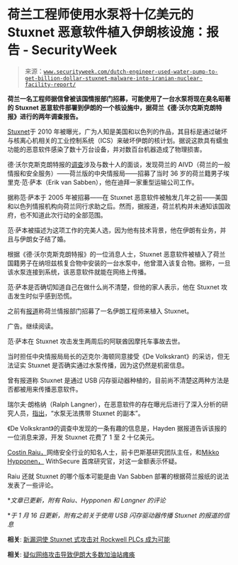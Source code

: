 <!--yml

category: 未分类

date: 2024-05-27 14:40:51

-->

# 荷兰工程师使用水泵将十亿美元的 Stuxnet 恶意软件植入伊朗核设施：报告 - SecurityWeek

> 来源：[`www.securityweek.com/dutch-engineer-used-water-pump-to-get-billion-dollar-stuxnet-malware-into-iranian-nuclear-facility-report/`](https://www.securityweek.com/dutch-engineer-used-water-pump-to-get-billion-dollar-stuxnet-malware-into-iranian-nuclear-facility-report/)

**荷兰一名工程师据信曾被该国情报部门招募，可能使用了一台水泵将现在臭名昭著的 Stuxnet 恶意软件部署到伊朗的一个核设施中，据荷兰《德·沃尔克斯克朗特报》进行的两年调查报告。**

[Stuxnet](https://www.securityweek.com/first-stuxnet-victims-unmasked-research/)于 2010 年被曝光，广为人知是美国和以色列的作品，其目标是通过破坏与核离心机相关的工业控制系统（ICS）来破坏伊朗的核计划。据说这款具有蠕虫功能的恶意软件感染了数十万台设备，并对数百台机器造成了物理损害。

德·沃尔克斯克朗特报的[调查](https://www.volkskrant.nl/kijkverder/v/2024/sabotage-in-iran-een-missie-in-duisternis~v989743/)涉及与数十人的面谈，发现荷兰的 AIVD（荷兰的一般情报和安全服务）——荷兰版的中央情报局——招募了当时 36 岁的荷兰籍男子埃里克·范·萨本（Erik van Sabben），他在迪拜一家重型运输公司工作。

据称范·萨本于 2005 年被招募——在 Stuxnet 恶意软件被触发几年之前——美国和以色列情报机构向荷兰同行求助之后。然而，据报道，荷兰机构并未通知该国政府，也不知道此次行动的全部范围。

范·萨本被描述为这项工作的完美人选，因为他有技术背景，他在伊朗有业务，并且与伊朗女子结了婚。

根据《德·沃尔克斯克朗特报》的一位消息人士，Stuxnet 恶意软件被植入了荷兰国籍男子在纳坦兹核复合物中安装的一台水泵中，他曾潜入该复合物。据称，一旦该水泵连接到系统，该恶意软件就能在网络上传播。

范·萨本是否确切知道自己在做什么尚不清楚，但他的家人表示，他在 Stuxnet 攻击发生时似乎感到恐慌。

之前有[报道](https://news.yahoo.com/revealed-how-a-secret-dutch-mole-aided-the-us-israeli-stuxnet-cyber-attack-on-iran-160026018.html)称荷兰情报部门招募了一名伊朗工程师来植入 Stuxnet。

广告。继续阅读。

范·萨本在 Stuxnet 攻击发生两周后的阿联酋因摩托车事故去世。

当时担任中央情报局局长的迈克尔·海顿同意接受《De Volkskrant》的采访，但无法证实 Stuxnet 是否确实通过水泵传播，因为这仍然是机密信息。

曾有报道称 Stuxnet 是通过 USB 闪存驱动器种植的，目前尚不清楚这两种方法是否都被用来传播恶意软件。

瑞尔夫·朗格纳（Ralph Langner），在恶意软件的存在曝光后进行了深入分析的研究人员，[指出](https://twitter.com/langnergroup/status/1744389845638635727)，“水泵无法携带 Stuxnet 的副本”。

《De Volkskrant》的调查中发现的一条有趣的信息是，Hayden 据报道告诉该报的一位消息来源，开发 Stuxnet 花费了 1 至 2 十亿美元。

[Costin Raiu，](https://twitter.com/craiu/status/1744317838733582668)网络安全行业的知名人士，前卡巴斯基研究团队主任，和[Mikko Hypponen，](https://twitter.com/mikko/status/1744319954441126063) WithSecure 首席研究官，对这一金额表示怀疑。

Raiu 还就 Stuxnet 的哪个版本可能是由 Van Sabben 部署的根据荷兰报纸的说法发表了一些评论。

**文章已更新，附有 Raiu、Hypponen 和 Langner 的评论*

**于 1 月 16 日更新，附有之前关于使用 USB 闪存驱动器传播 Stuxnet 的报道的信息*

**相关**: [新漏洞使 Stuxnet 式攻击对 Rockwell PLCs 成为可能](https://www.securityweek.com/new-vulnerabilities-allow-stuxnet-style-attacks-against-rockwell-plcs/)

**相关**: [疑似网络攻击导致伊朗大多数加油站瘫痪](https://www.securityweek.com/a-suspected-cyberattack-paralyzes-the-majority-of-gas-stations-across-iran/)
